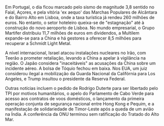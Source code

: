 Em Portugal, o dia ficou marcado pelo sismo de magnitude 3,8 sentido no Faial, Açores, e pela vitória 'ex aequo' das Marchas Populares de Alcântara e do Bairro Alto em Lisboa, onde a taxa turística já rendeu 260 milhões de euros. No entanto, o setor hoteleiro queixa-se de "estagnação" até à construção do novo aeroporto de Lisboa. No mundo empresarial, o Grupo Martifer distribuiu 11,7 milhões de euros em dividendos, a Multilem expande-se para a China e há gestores a oferecer 8,5 milhões para recuperar a Schmidt Light Metal.

A nível internacional, Israel atacou instalações nucleares no Irão, com Teerão a prometer retaliação, levando a China a apelar à vigilância na região. O Japão considera "inaceitáveis" as acusações da China sobre um incidente aéreo. A bolsa de Tóquio fechou em baixa. Nos EUA, um juiz considerou ilegal a mobilização da Guarda Nacional da Califórnia para Los Angeles, e Trump insultou o presidente da Reserva Federal.

Outras notícias incluem o pedido de Rodrigo Duterte para ser libertado pelo TPI por motivos humanitários, o apelo do Parlamento de Cabo Verde para acesso aos contratos de voos domésticos, o lançamento da primeira operação conjunta de segurança nacional entre Hong Kong e Pequim, e a manifestação de solidariedade de Timor-Leste após a queda de um avião na Índia. A conferência da ONU terminou sem ratificação do Tratado do Alto Mar.